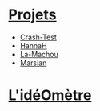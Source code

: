 # [Projets](https://maxime.hanicotte.net#Projets)
- [Crash-Test](https://maxime.hanicotte.net/Crash-Test)
- [HannaH](https://maxime.hanicotte.net/HannaH)
- [La-Machou](https://maxime.hanicotte.net/La-Machou)
- [Marsian](https://maxime.hanicotte.net/Marsian)

# [L'idéOmètre](https://ideometre.fr)
